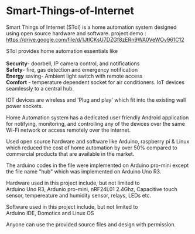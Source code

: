 # Smart-Things-of-Internet
Smart Things of Internet (SToI) is a home automation system designed using open source hardware and software.
project demo : https://drive.google.com/file/d/1JtICKsU7DZGf8zERn9WA0VeWOv961C12

SToI provides home automation essentials like<br/>
<br/>
<b>Security</b>- doorbell, IP camera control, and notifications<br/>
<b>Safety</b>- fire, gas detection and emergency notification<br/>
<b>Energy</b> saving- Ambient light switch with remote access<br/>
<b>Comfort</b> - temperature dependent socket for air conditioners. IoT devices seamlessly to a central hub.<br/>

IOT devices are wireless and 'Plug and play' which fit into the existing wall power sockets.

Home Automation system has a dedicated user friendly Android application for notifying, monitoring, and controlling any of the devices over the same Wi-Fi network or access remotely over the internet.

Used open source hardware and software like Arduino, raspberry pi & Linux which reduced the cost of home automation by over 50% compared to commercial products that are available in the market.

The arduino codes in the file were implemented on Arduino pro-mini except the file name "hub" which was implemented on Arduino Uno R3.

Hardware used in this project include, but not limited to<br/>
Arduino Uno R3, Ardunio pro-mini, nRF24L01 2.4Ghz, Capacitive touch sensor, tempereature and humidity sensor, relays, LEDs etc.

Software used in this project include, but not limited to<br/>
Arduino IDE, Domotics and Linux OS










Anyone can use the provided source files and design with permission.
